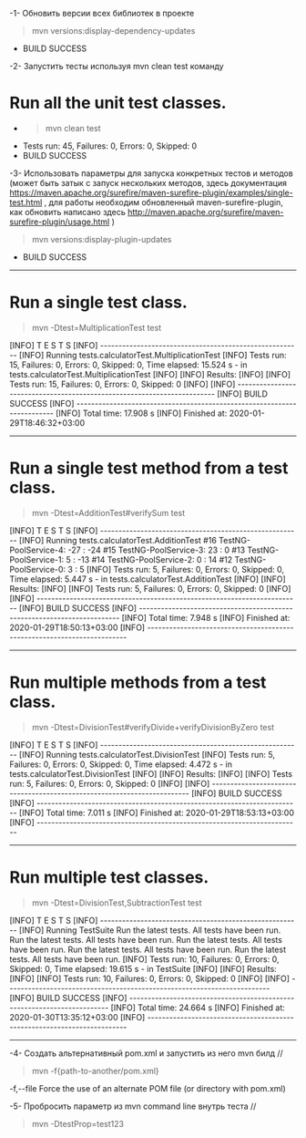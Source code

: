 -1- Обновить версии всех библиотек в проекте

 > mvn versions:display-dependency-updates
- BUILD SUCCESS

-2- Запустить тесты используя mvn clean test команду
 
 # Run all the unit test classes.
 - > mvn clean test
 - Tests run: 45, Failures: 0, Errors: 0, Skipped: 0
 - BUILD SUCCESS
 
-3- Использовать параметры для запуска конкретных тестов и методов 
(может быть затык с запуск нескольких методов, здесь документация 
https://maven.apache.org/surefire/maven-surefire-plugin/examples/single-test.html , 
для работы необходим обновленный maven-surefire-plugin, 
как обновить написано здесь http://maven.apache.org/surefire/maven-surefire-plugin/usage.html ) 

> mvn versions:display-plugin-updates
 - BUILD SUCCESS
 
*** 
 # Run a single test class.
> mvn -Dtest=MultiplicationTest test
 
 [INFO]  T E S T S
 [INFO] -------------------------------------------------------
 [INFO] Running tests.calculatorTest.MultiplicationTest
 [INFO] Tests run: 15, Failures: 0, Errors: 0, Skipped: 0, Time elapsed: 15.524 s - in tests.calculatorTest.MultiplicationTest
 [INFO]
 [INFO] Results:
 [INFO]
 [INFO] Tests run: 15, Failures: 0, Errors: 0, Skipped: 0
 [INFO]
 [INFO] ------------------------------------------------------------------------
 [INFO] BUILD SUCCESS
 [INFO] ------------------------------------------------------------------------
 [INFO] Total time:  17.908 s
 [INFO] Finished at: 2020-01-29T18:46:32+03:00
 
***
 # Run a single test method from a test class.
 > mvn -Dtest=AdditionTest#verifySum test

[INFO]  T E S T S
[INFO] -------------------------------------------------------
[INFO] Running tests.calculatorTest.AdditionTest
#16 TestNG-PoolService-4: -27 : -24
#15 TestNG-PoolService-3: 23 : 0
#13 TestNG-PoolService-1: 5 : -13
#14 TestNG-PoolService-2: 0 : 14
#12 TestNG-PoolService-0: 3 : 5
[INFO] Tests run: 5, Failures: 0, Errors: 0, Skipped: 0, Time elapsed: 5.447 s - in tests.calculatorTest.AdditionTest
[INFO]
[INFO] Results:
[INFO]
[INFO] Tests run: 5, Failures: 0, Errors: 0, Skipped: 0
[INFO]
[INFO] ------------------------------------------------------------------------
[INFO] BUILD SUCCESS
[INFO] ------------------------------------------------------------------------
[INFO] Total time:  7.948 s
[INFO] Finished at: 2020-01-29T18:50:13+03:00
[INFO] ------------------------------------------------------------------------

***
 # Run multiple methods from a test class. 
 > mvn -Dtest=DivisionTest#verifyDivide+verifyDivisionByZero test

[INFO]  T E S T S
[INFO] -------------------------------------------------------
[INFO] Running tests.calculatorTest.DivisionTest
[INFO] Tests run: 5, Failures: 0, Errors: 0, Skipped: 0, Time elapsed: 4.472 s - in tests.calculatorTest.DivisionTest
[INFO]
[INFO] Results:
[INFO]
[INFO] Tests run: 5, Failures: 0, Errors: 0, Skipped: 0
[INFO]
[INFO] ------------------------------------------------------------------------
[INFO] BUILD SUCCESS
[INFO] ------------------------------------------------------------------------
[INFO] Total time:  7.011 s
[INFO] Finished at: 2020-01-29T18:53:13+03:00
[INFO] ------------------------------------------------------------------------

***
 # Run multiple test classes.
> mvn -Dtest=DivisionTest,SubtractionTest test

[INFO]  T E S T S
[INFO] -------------------------------------------------------
[INFO] Running TestSuite
Run the latest tests.
All tests have been run.
Run the latest tests.
All tests have been run.
Run the latest tests.
All tests have been run.
Run the latest tests.
All tests have been run.
Run the latest tests.
All tests have been run.
[INFO] Tests run: 10, Failures: 0, Errors: 0, Skipped: 0, Time elapsed: 19.615 s - in TestSuite
[INFO]
[INFO] Results:
[INFO]
[INFO] Tests run: 10, Failures: 0, Errors: 0, Skipped: 0
[INFO]
[INFO] ------------------------------------------------------------------------
[INFO] BUILD SUCCESS
[INFO] ------------------------------------------------------------------------
[INFO] Total time:  24.664 s
[INFO] Finished at: 2020-01-30T13:35:12+03:00
[INFO] ------------------------------------------------------------------------

***

-4- Создать альтернативный pom.xml и запустить из него mvn билд //

 > mvn -f{path-to-another/pom.xml}

 -f,--file <arg>                        Force the use of an alternate POM
                                        file (or directory with pom.xml)

-5- Пробросить параметр из mvn command line внутрь теста //

 > mvn -DtestProp=test123